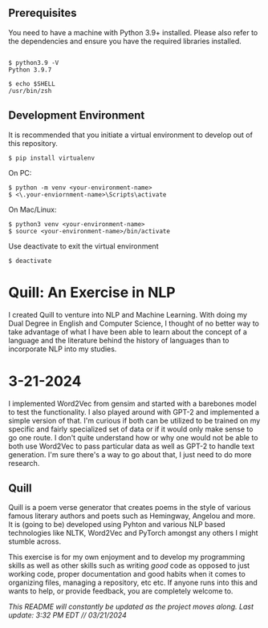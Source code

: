 ## Prerequisites <a name = "prerequisites"></a>

You need to have a machine with Python 3.9+ installed. Please also refer to the dependencies and ensure you have the required libraries installed.

```Shell

$ python3.9 -V
Python 3.9.7

$ echo $SHELL
/usr/bin/zsh

```

## Development Environment <a name = "Quill"></a>
It is recommended that you initiate a virtual environment to develop out of this repository.

```Shell
$ pip install virtualenv
```

On PC:

```Shell
$ python -m venv <your-environment-name>
$ <\.your-enviornment-name>\Scripts\activate
```

On Mac/Linux:
```Shell
$ python3 venv <your-environment-name>
$ source <your-environment-name>/bin/activate
```

Use deactivate to exit the virtual environment
```Shell
$ deactivate
```

<h1> Quill: An Exercise in NLP </h1>
I created Quill to venture into NLP and Machine Learning.
 With doing my Dual Degree in English and Computer Science, I thought of no better way to take advantage of what I have been able to learn about the concept
 of a language and the literature behind the history of languages than to incorporate NLP into my studies.
<h1> 3-21-2024 </h1> 
 </p>I implemented Word2Vec from gensim and started with a barebones model to test the functionality. I also played around with GPT-2 and implemented a simple version of that. I'm curious if both can be 
utilized to be trained on my specific and fairly specialized set of data or if it would only make sense
to go one route. I don't quite understand how or why one would not be able to both use Word2Vec to pass particular data as well as GPT-2 to handle text generation. I'm sure there's a way to go about that, I just need to do more research.
</p>
 
 <h2> Quill </h2>
Quill is a poem verse generator that creates poems in the style of various famous literary authors and poets such as Hemingway, Angelou and more. It is (going to be) developed using 
Pyhton and various NLP based technologies like NLTK, Word2Vec and PyTorch amongst any others I might stumble across.

 This exercise is for my own enjoyment and to develop my programming skills as well as other skills such as writing _good_ code as opposed to just working code, proper documentation and good habits when it comes to organizing files, managing a repository, etc etc. If anyone runs into this and wants to help, or provide feedback, you are completely welcome to. 

_This README will constantly be updated as the project moves along. Last update: 3:32 PM EDT // 03/21/2024_
